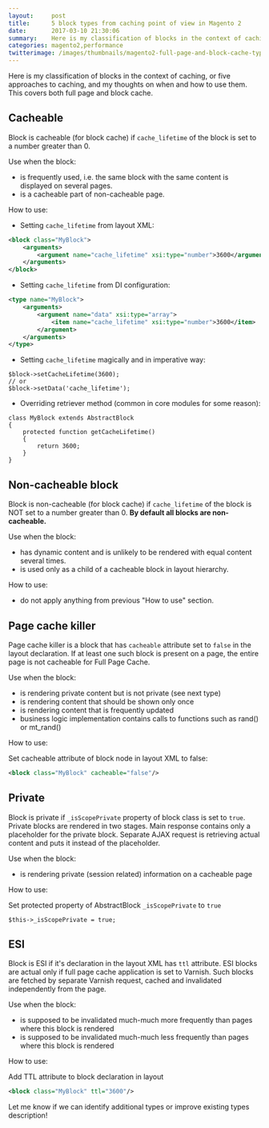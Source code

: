 ```yaml
---
layout:     post
title:      5 block types from caching point of view in Magento 2
date:       2017-03-10 21:30:06
summary:    Here is my classification of blocks in the context of caching, or five approaches to caching, and my thoughts on when and how to use them. This covers both full page and block cache.
categories: magento2,performance
twitterimage: /images/thumbnails/magento2-full-page-and-block-cache-types.jpg
---
```


Here is my classification of blocks in the context of caching, or five approaches to caching, and my thoughts on when and how to use them. This covers both full page and block cache.

## Cacheable

Block is cacheable (for block cache) if ```cache_lifetime``` of the block is set to a number greater than 0.

Use when the block:

 - is frequently used, i.e. the same block with the same content is displayed on several pages.
 - is a cacheable part of non-cacheable page.

How to use:

 - Setting ```cache_lifetime``` from layout XML:

```xml
<block class="MyBlock">
    <arguments>
        <argument name="cache_lifetime" xsi:type="number">3600</argument>
    </arguments>
</block>
```

 - Setting ```cache_lifetime``` from DI configuration:

```xml
<type name="MyBlock">
    <arguments>
        <argument name="data" xsi:type="array">
            <item name="cache_lifetime" xsi:type="number">3600</item>
        </argument>
    </arguments>
</type>
```

 - Setting ```cache_lifetime``` magically and in imperative way:

```php?start_inline=1
$block->setCacheLifetime(3600);
// or
$block->setData('cache_lifetime');
```

 - Overriding retriever method (common in core modules for some reason):

```php?start_inline=1
class MyBlock extends AbstractBlock
{
    protected function getCacheLifetime()
    {
        return 3600;
    }
}
```

## Non-cacheable block

Block is non-cacheable (for block cache) if ```cache_lifetime``` of the block is NOT set to a number greater than 0. **By default all blocks are non-cacheable.**

Use when the block:

 - has dynamic content and is unlikely to be rendered with equal content several times.
 - is used only as a child of a cacheable block in layout hierarchy.

How to use:

 - do not apply anything from previous "How to use" section.

## Page cache killer

Page cache killer is a block that has ```cacheable``` attribute set to ```false``` in the layout declaration. If at least one such block is present on a page, the entire page is not cacheable for Full Page Cache.

Use when the block:

 - is rendering private content but is not private (see next type)
 - is rendering content that should be shown only once
 - is rendering content that is frequently updated
 - business logic implementation contains calls to functions such as rand() or mt_rand()

How to use:

Set cacheable attribute of block node in layout XML to false:

```xml
<block class="MyBlock" cacheable="false"/>
```

## Private

Block is private if ```_isScopePrivate``` property of block class is set to ```true```. Private blocks are rendered in two stages. Main response contains only a placeholder for the private block. Separate AJAX request is retrieving actual content and puts it instead of the placeholder.

Use when the block:

 - is rendering private (session related) information on a cacheable page
 
How to use:

Set protected property of AbstractBlock ```_isScopePrivate``` to ```true```
```php?start_inline=1
$this->_isScopePrivate = true;
```

## ESI

Block is ESI if it's declaration in the layout XML has ```ttl``` attribute. ESI blocks are actual only if full page cache application is set to Varnish. Such blocks are fetched by separate Varnish request, cached and invalidated independently from the page.

Use when the block:

 - is supposed to be invalidated much-much more frequently than pages where this block is rendered
 - is supposed to be invalidated much-much less frequently than pages where this block is rendered
 
How to use:

Add TTL attribute to block declaration in layout

```xml
<block class="MyBlock" ttl="3600"/>
```

Let me know if we can identify additional types or improve existing types description!
